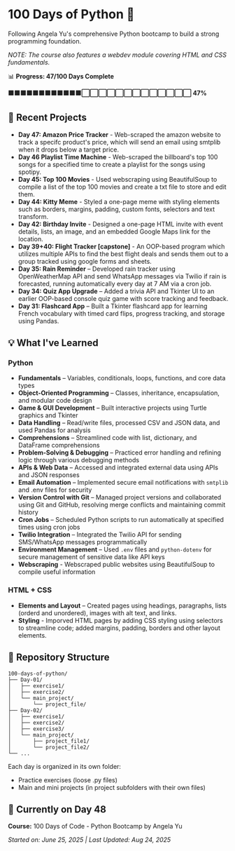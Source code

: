 # 100 Days of Python 🐍

Following Angela Yu's comprehensive Python bootcamp to build a strong programming foundation.

*NOTE: The course also features a webdev module covering HTML and CSS fundamentals.* 

📊 **Progress: 47/100 Days Complete**

**🟩🟩🟩🟩🟩🟩🟩🟩🟩🟩🟩🟩⬜⬜⬜⬜⬜⬜⬜⬜⬜⬜⬜⬜⬜ 47%**


## 🚀 Recent Projects
- **Day 47: Amazon Price Tracker** - Web-scraped the amazon website to track a specifc product's price, which will send an email using smtplib when it drops below a target price.
- **Day 46 Playlist Time Machine** - Web-scraped the billboard's top 100 songs for a specified time to create a playlist for the songs using spotipy.
- **Day 45: Top 100 Movies** - Used webscraping using BeautifulSoup to compile a list of the top 100 movies and create a txt file to store and edit them. 
- **Day 44: Kitty Meme** - Styled a one-page meme with styling elements such as borders, margins, padding, custom fonts, selectors and text transform. 
- **Day 42: Birthday Invite** - Designed a one-page HTML invite with event details, lists, an image, and an embedded Google Maps link for the location.
- **Day 39+40: Flight Tracker [capstone]** - An OOP-based program which utilizes multiple APIs to find the best flight deals and sends them out to a group tracked using google forms and sheets.
- **Day 35: Rain Reminder** – Developed rain tracker using OpenWeatherMap API and send WhatsApp messages via Twilio if rain is forecasted, running automatically every day at 7 AM via a cron job.
- **Day 34: Quiz App Upgrade** – Added a trivia API and Tkinter UI to an earlier OOP-based console quiz game with score tracking and feedback.
- **Day 31: Flashcard App** – Built a Tkinter flashcard app for learning French vocabulary with timed card flips, progress tracking, and storage using Pandas.

## 💡 What I've Learned

### **Python**
- **Fundamentals** – Variables, conditionals, loops, functions, and core data types  
- **Object-Oriented Programming** – Classes, inheritance, encapsulation, and modular code design  
- **Game & GUI Development** – Built interactive projects using Turtle graphics and Tkinter  
- **Data Handling** – Read/write files, processed CSV and JSON data, and used Pandas for analysis  
- **Comprehensions** – Streamlined code with list, dictionary, and DataFrame comprehensions  
- **Problem-Solving & Debugging** – Practiced error handling and refining logic through various debugging methods  
- **APIs & Web Data** – Accessed and integrated external data using APIs and JSON responses  
- **Email Automation** – Implemented secure email notifications with `smtplib` and .env files for security  
- **Version Control with Git** – Managed project versions and collaborated using Git and GitHub, resolving merge conflicts and maintaining commit history  
- **Cron Jobs** – Scheduled Python scripts to run automatically at specified times using cron jobs  
- **Twilio Integration** – Integrated the Twilio API for sending SMS/WhatsApp messages programmatically  
- **Environment Management** – Used `.env` files and `python-dotenv` for secure management of sensitive data like API keys
- **Webscraping** - Webscraped public websites using BeautifulSoup to compile useful information  

### **HTML + CSS**
- **Elements and Layout** – Created pages using headings, paragraphs, lists (orderd and unordered), images with alt text, and links.
- **Styling** - Imporved HTML pages by adding CSS styling using selectors to streamline code; added margins, padding, borders and other layout elements. 

## 📁 Repository Structure

```
100-days-of-python/
├── Day-01/
│   ├── exercise1/
│   ├── exercise2/
│   └── main_project/
│       └── project_file/ 
├── Day-02/
│   ├── exercise1/
│   ├── exercise2/
│   ├── exercise3/
│   └── main_project/
│       ├── project_file1/
│       └── project_file2/    
└── ...
```

Each day is organized in its own folder:
* Practice exercises (loose .py files)
* Main and mini projects (in project subfolders with their own files)

## 🎯 Currently on Day 48

**Course:** 100 Days of Code - Python Bootcamp by Angela Yu

*Started on: June 25, 2025 | Last Updated: Aug 24, 2025*

